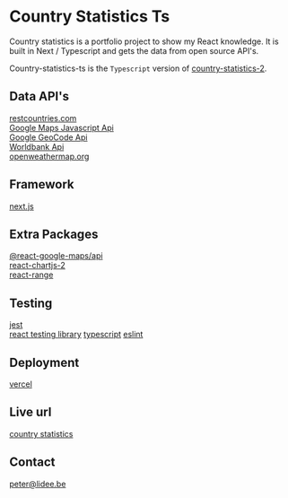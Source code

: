 # Country Statistics Ts

Country statistics is a portfolio project to show my React knowledge. It is built in Next / Typescript and gets the data from open source API's.

Country-statistics-ts is the `Typescript` version of [country-statistics-2](https://github.com/peterlidee/country-statistics-2).

## Data API's

[restcountries.com](https://restcountries.com/)  
[Google Maps Javascript Api](https://developers.google.com/maps/documentation/javascript/tutorial)  
[Google GeoCode Api](https://developers.google.com/maps/documentation/geocoding/overview)  
[Worldbank Api](https://databank.worldbank.org/source/health-nutrition-and-population-statistics)  
[openweathermap.org](https://openweathermap.org/current)

## Framework

[next.js](https://nextjs.org/)

## Extra Packages

[@react-google-maps/api](https://www.npmjs.com/package/@react-google-maps/api)  
[react-chartjs-2](https://www.npmjs.com/package/react-chartjs-2)  
[react-range](https://www.npmjs.com/package/react-range)

## Testing

[jest](https://jestjs.io/)  
[react testing library](https://testing-library.com/docs/react-testing-library/intro/)
[typescript](https://www.typescriptlang.org/)
[eslint](https://eslint.org/')

## Deployment

[vercel](https://vercel.com/home)

## Live url

[country statistics](https://country-statistics-ts.vercel.app/)

## Contact

<peter@lidee.be>
